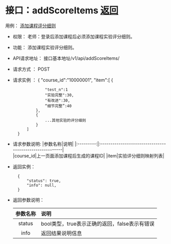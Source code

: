 # 接口：addScoreItems  [返回](../README.md)
用例： [添加课程评分细则](../case/addScoreItem.md)

- 权限：
    老师：登录后添加课程后必须添加课程实验评分细则。

- 功能：
    添加课程实验评分细则。

- API请求地址：
   接口基本地址/v1/api/addScoreItems/

- 请求方式 ：
    POST
    
- 请求实例 ：
        {
            "course_id":"10000001",
            "item":[
                {
               
                    "test_n":1
                    "实验完整":30,
                    "有改进":30,
                    “细节完整”:40
                },
                {
                    ...其他实验的评分细则
                }    
            ]
        }

- 请求参数说明:
    |参数名称|说明|
    |:---------:|:--------------------------------------------------------|      
    |course_id|上一页面添加课程后生成的课程ID|
    |item|实验评分细则映射列表|

- 返回实例：

        {
            "status": true,
            "info": null,
        }

- 返回参数说明：

  |参数名称|说明|
  |:---------:|:--------------------------------------------------------|
  |status|bool类型，true表示正确的返回，false表示有错误|
  |info|返回结果说明信息|

